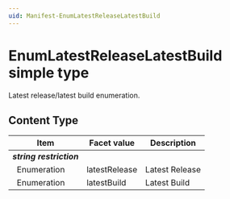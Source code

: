 ```yaml
---
uid: Manifest-EnumLatestReleaseLatestBuild
---
```


# EnumLatestReleaseLatestBuild simple type

Latest release/latest build enumeration.

## Content Type

|Item|Facet value|Description|
|--- |--- |--- |
|***string restriction***|||
|&nbsp;&nbsp;Enumeration|latestRelease|Latest Release|
|&nbsp;&nbsp;Enumeration|latestBuild|Latest Build|
